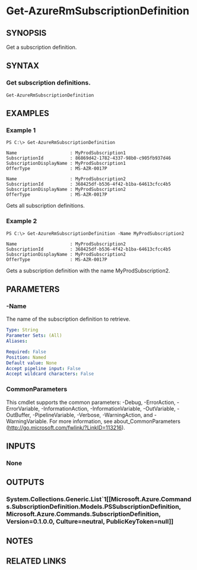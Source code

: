 ﻿---
external help file: Microsoft.Azure.Commands.SubscriptionDefinition.dll-Help.xml
online version: https://docs.microsoft.com/en-us/powershell/module/azurerm.subscription.preview/get-azurermsubscriptiondefinition
schema: 2.0.0
---

# Get-AzureRmSubscriptionDefinition

## SYNOPSIS
Get a subscription definition.

## SYNTAX

### Get subscription definitions.
```
Get-AzureRmSubscriptionDefinition
```

## EXAMPLES

### Example 1
```
PS C:\> Get-AzureRmSubscriptionDefinition

Name                    : MyProdSubscription1
SubscriptionId          : 86869d42-1782-4337-98b0-c905fb937d46
SubscriptionDisplayName : MyProdSubscription1
OfferType               : MS-AZR-0017P

Name                    : MyProdSubscription2
SubscriptionId          : 368425df-b536-4f42-b1ba-64613cfcc4b5
SubscriptionDisplayName : MyProdSubscription2
OfferType               : MS-AZR-0017P
```

Gets all subscription definitions.

### Example 2
```
PS C:\> Get-AzureRmSubscriptionDefinition -Name MyProdSubscription2

Name                    : MyProdSubscription2
SubscriptionId          : 368425df-b536-4f42-b1ba-64613cfcc4b5
SubscriptionDisplayName : MyProdSubscription2
OfferType               : MS-AZR-0017P
```

Gets a subscription definition with the name MyProdSubscription2.

## PARAMETERS

### -Name
The name of the subscription definition to retrieve.

```yaml
Type: String
Parameter Sets: (All)
Aliases: 

Required: False
Position: Named
Default value: None
Accept pipeline input: False
Accept wildcard characters: False
```

### CommonParameters
This cmdlet supports the common parameters: -Debug, -ErrorAction, -ErrorVariable, -InformationAction, -InformationVariable, -OutVariable, -OutBuffer, -PipelineVariable, -Verbose, -WarningAction, and -WarningVariable. For more information, see about_CommonParameters (http://go.microsoft.com/fwlink/?LinkID=113216).

## INPUTS

### None

## OUTPUTS

### System.Collections.Generic.List`1[[Microsoft.Azure.Commands.SubscriptionDefinition.Models.PSSubscriptionDefinition, Microsoft.Azure.Commands.SubscriptionDefinition, Version=0.1.0.0, Culture=neutral, PublicKeyToken=null]]

## NOTES

## RELATED LINKS

